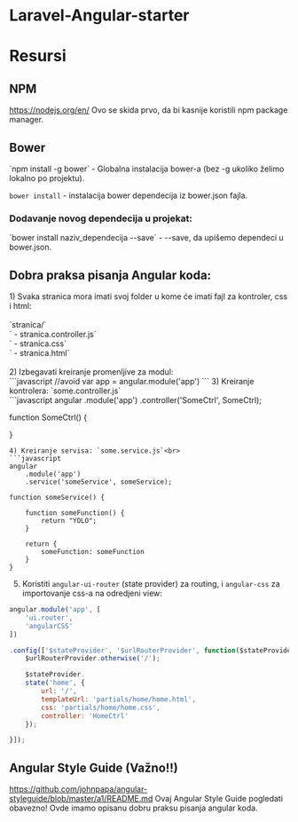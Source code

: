 # Laravel-Angular-starter

<h1>Resursi</h1>

<h2>NPM</h2>

<a href="https://nodejs.org/en/">https://nodejs.org/en/</a> Ovo se skida prvo, da bi kasnije koristili npm package manager.

<h2>Bower</h2>
`npm install -g bower` - Globalna instalacija bower-a (bez -g ukoliko želimo lokalno po projektu).

`bower install` - instalacija bower dependecija iz bower.json fajla.

<h3>Dodavanje novog dependecija u projekat:</h3>
`bower install naziv_dependecija --save` - --save, da upišemo dependeci u bower.json.

<h2>Dobra praksa pisanja Angular koda:</h2>
1) Svaka stranica mora imati svoj folder u kome će imati fajl za kontroler, css i html:<br><br>
`stranica/`<br>
  ` - stranica.controller.js`<br>
  ` - stranica.css`<br>
  ` - stranica.html` <br><br>
2) Izbegavati kreiranje promenljive za modul:<br>
```javascript
//avoid
var app = angular.module('app')
```
3) Kreiranje kontrolera: `some.controller.js` <br>
```javascript
angular
    .module('app')
    .controller('SomeCtrl', SomeCtrl);

function SomeCtrl() { 
	
}
```
4) Kreiranje servisa: `some.service.js`<br>
```javascript
angular
	.module('app')
	.service('someService', someService);

function someService() {
    
    function someFunction() {
        return "YOLO";
    }

    return {
        someFunction: someFunction
    }
}
```
5) Koristiti `angular-ui-router` (state provider) za routing, i `angular-css` za importovanje css-a na odredjeni view:<br>
```javascript
angular.module('app', [
    'ui.router',
    'angularCSS'
])

.config(['$stateProvider', '$urlRouterProvider', function($stateProvider, $urlRouterProvider) {
    $urlRouterProvider.otherwise('/');

    $stateProvider.
    state('home', {
        url: '/',
        templateUrl: 'partials/home/home.html',
        css: 'partials/home/home.css',
        controller: 'HomeCtrl'
    });

}]);
```
<h2>Angular Style Guide (Važno!!)</h2>

<a href="https://github.com/johnpapa/angular-styleguide/blob/master/a1/README.md">https://github.com/johnpapa/angular-styleguide/blob/master/a1/README.md</a>
Ovaj Angular Style Guide pogledati obavezno!
Ovde imamo opisanu dobru praksu pisanja angular koda.
